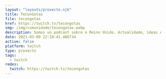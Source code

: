 ```yaml
---
layout: "layouts/proxecto.njk"
title: TeConGotas
file: tecongotas
href: https://twitch.tv/tecongotas
img: /img/comunidade/tecongotas.webp
description: Somos un podcast sobre o Reino Unido. Actualidade, ideas e diáspora galega. Gravado desde Londres por Miguel Rodríguez Fernández e Duarte Romero Varela.
date: 2021-03-09 22:18:41.486734
active: false
platform: twitch
type: proxecto
tags:
  - twitch
redes:
  twitch: https://twitch.tv/tecongotas
---
```

